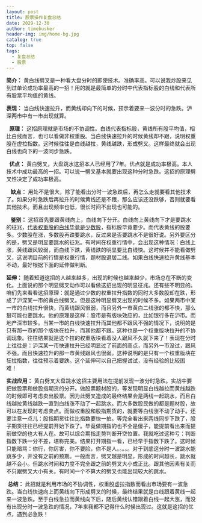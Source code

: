 ```yaml
---
layout: post
title: 股票操作复盘总结
date: 2029-12-30
author: timebusker
header-img: img/home-bg.jpg
catalog: true
top: false
tags:
  - 复盘总结
  - 股票
---
```


**简介：** 黄白线劈叉是一种看大盘分时的即使技术。准确率高。可以说我炒股来见到过单论成功率最高的一招！用的就是最简单的分时中代表指标股的白线和代表所有股票平均值的黄线。

**表现：** 当白线快速拉升，而黄线却向下的时候，预示着要来一波分时的急跌。沪深两市中有一市出现就算。      

  **原理：**  这招原理就是市场的不协调性。白线代表指标股，黄线所有股平均值，相比白线而言，也可以看做非权重股。当白线快速拉升的时候黄线却不跟，说明权重股在虚拉指数。这时候往往是白线越拉，黄线越跌，形成劈叉。这样最终就会出现白线也向下的一波同步急跌。   

  **优点：** 黄白劈叉，大盘跳水这招本人已经用了7年。优点就是成功率极高。本人技术中成功最高的一招。可以说一劈叉基本就要出现这种分时急跌。这招的原理劈叉性决定了成功率极高。

   **缺点：** 用处不是很大，除了能看出分时一波急跌后，再怎么走就要看其他技术了。如果分时急跌后再拉升的时候黄线还是不跟，那么应该还没跌够，否则就要看其他技术。而且出现频率也低，很长时间不出现也可能的。      

   **鉴别：** 这招首先要跟黄线向上，白线向下分开。白线向上黄线向下才是要跳水的征兆，[代表权重股的白线毕竟是少数股]()，指标股毕竟要少。而代表黄线的股要多。少数股在涨，多数股再跌要跳水，反过来是否要跳水不是很好说。另外要区分的是，劈叉是明显要跳水的征兆。有时间在权重行情中，会出现这种情况：白线上涨，黄线跟风较弱，而白线下跌，黄线跌的明显要比白线快。这时候并不能看做劈叉，这说明目前的行情是权重行情，题材股退居二线。如果白线快速拉升黄线基本不动，最好根据下面的延伸做判断。

**延伸：** 随着知道这招的人越来越多，出现的时候也越来越少，市场总在不断的变化。上面说的那个明显劈叉动作可以看做这招出现的明显征兆。还有些不明显的。咱们先来看看这招原理：就是通过少数的权重拉升指数的同时大多数股却在跌，形成了沪深某一市的黄白线劈叉。但是这种明显劈叉出现的时候不多。如果两市中某一市的白线拉升很快，而黄线跟风很弱，而且另外一市黄白二线涨的都不快，那么狠可能也要跳水。他的原理是这样：股市是有版块效应的，比如银行多在沪市。而地产深市较多。当某一市的白线快速拉升而其他都不跟风不强的情况下，说明的是只有那一市的那个版块在拉升，而其他都不跟。这种也是一个权重版块拉升的不协调现象。往往结果就是这个拉的权重版块看着没人跟风不久就下来了！表现在分时上往往是：沪深某一市快速拉升已经明显过了前面的高点，而另外一市没过，跟风不强。而且快速拉升的那一市黄线跟风也很弱。这种说明的是只有一个权重版块在狂拉指数，往往预示着要跌。这个延伸可以自己把握试试，没有经验的比较困难！       

**实战应用：** 黄白劈叉大盘跳水这招主要用法在提前发现一波分时急跌。实战中要把做股票和做股指期货的分开。做股票题材股的，等发现明显白线越拉而黄线越跌的时候即可考虑卖出股票。因为此劈叉造成的最终结果会是两线一起跳水，而且白线越拉黄线越跌一直到白线涨不动了一起跳水。而大多数股民做的都是题材股，故可以在发现时考虑卖点。而做权重股和股指期货的，就要等白线涨不动了动手。还要注意一点儿：股指期货往往比指数要快一拍。等完全看出来两线同步下跌了，股子期货往往已经提前开始下跌了。毕竟做期指的也不全是傻子，能提前看出来而提前做空的也大有人在。故可以综合期指走势判断开空位置。我就吃过这种亏：判断指数下跌一分不差，堪称完美。结果打开期指一看，已经早于指数下跌了。这时候只能暗骂：你行，你厉害，你不要脸，你不是人。。。。。对于到底这分时一波跳水能跳多少，并没有之前的预期。一般而言，劈叉越是明显，形成的时间越长，跳水就越不会小。但跳水时间和力度不完全跟之前的劈叉大小成正比。跟其他因素有关而不只跟劈叉大小有关。有时间一个不算大的劈叉也能出现较大的跳水。      

 **总结：** 此招就是利用市场的不协调性，权重股虚拉指数而看出市场要有一波急跌。当白线快速向上而黄线向下形成劈叉的时候，最终结果就是白线跟着黄线一起来一波急跌。至于白线急拉而黄线向下后，随后黄线认错跟着白线一起大涨，而没有出现分时一波急跌的情况，7年来我都不记得什么时候出现过。这就是这招的优点，遇到必急跌！         

  